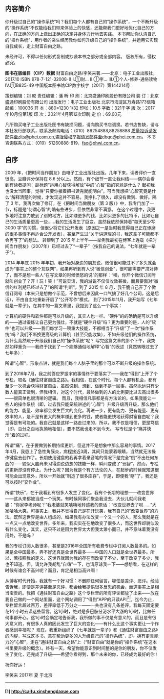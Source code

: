 ## 内容简介
你升级过自己的“操作系统”吗？我们每个人都有自己的“操作系统”，一个不断升级的“操作系统”不仅能给我们带来体验上的快感，还能帮我们更好地优化自己的方向，在正确的方向上做出正确的决定并身体力行地去实践。
本书帮助你认清自己的“操作系统”，用作者的亲生经历教你如何升级自己的“操作系统”，并运用它实现自我成长，走上财富自由之路。

未经许可，不得以任何形式复制或抄袭本书之部分或全部内容。
版权所有，侵权必究。

**图书在版编目（CIP）数据**
财富自由之路/李笑来著.——北京：电子工业出版社，2017.10
ISBN 978-7-121-32008-8
I.①财…  II.①李…  III.①个人-修养-通俗读物  IV.①B825-49
中国版本图书馆CIP数字核字（2017）第144214号



策划编辑：刘  皎
责任编辑：潘  昕
印    刷：北京盛通印刷股份有限公司
装    订：北京盛通印刷股份有限公司
出版发行：电子工业出版社
          北京市海淀区万寿路173信箱  邮编：100036
开    本：880×1230 1/32         印张：10.5           字数：321千字
版    次：2017年10月份第1版
印    次：2021年4月第12次印刷
定    价：69.00元

凡所购买电子工业出版社图书有缺损问题，请向购买书店调换。若书店售缺，请与本社发行部联系，联系及邮购电话：（010）88254888,88258888
质量投诉请发邮件至zlts@phei.com.cn,盗版侵权举报请发邮件至dbqq@phei.com.cn。
本书咨询联系方式：（010）51260888-819，faq@phwi.com.cn。



## 自序
2009 年，《把时间当作朋友》由电子工业出版社出版。几年下来，读者评价一直很高，豆瓣评分保持在 8.6 分以上。然而，有个细节一直让我纠结——偶尔会看到有读者提问：副标题“运用心智获得解放”中的“心智”指的究竟是什么？
起初我也没太当回事，觉得“只要你接着把书读完就能明白”，可当我想把“心智究竟是什么”解释清楚的时候，才发现这并不容易。我挣扎了很久，却没有做到、做好。隔了 3 年，我再次做了修订，在《把时间当做朋友（第 3 版）》中，我专门加了一节，标题是“何谓心智”的确有些进步，但依然非常不满意。
在这个过程中，我更多地将注意力放到了别的地方，比如赚更多的钱，比如买更多的比特币，比如让自己的生活质量更高一些......我的生活发生了巨变。虽然我依然保持着“每天至少写 3000 字”的习惯，但很少将它们公开发表（原因之一是当时我觉得自己正在琢磨的很多事情不再适合公开发表），甚至产生过“关于讲道理的书，我这辈子可能都不会再写了”的想法。
转眼到了 2015 年上半年——举例我最初在博客上连载《把时间当作朋友》（2007年）已经过去了“一辈子”（按我自己的说法，“七年就是一辈子”）。

2014 年年底 2015 年年初，我开始对身边的朋友说，微信很可能过不了多久就会成为“事实上的整个互联网”，如果再听到有人说“微信创业”，很可能需要严肃对待了，而不是想一些人“在写文章的时候愤怒的说”的那样：“噢，你开个微信订阅号就叫创业了？开！玩！笑！”可说实话，我的游说不仅仅收效甚微，而且要面对“微信的红利期已经过去了”的所谓“判断”。到了 2015 年 8 月，我干脆自己开了个微信订阅号（本来只是想做个示范，不曾想后来因此一口气搞了好几个公司，这是后话），不由自主地重新开启了“公开写作”模式。
到了2015年11月，我开始写《七年就是一辈子》，在其中的一篇文章里，我提到了这么一个事实：

计算机的硬件和软件都是可以升级的，其实人也一样。“硬件”的的确确是可以升级的——通过锻炼让自己更为强壮，不就是“硬件升级”吗？更为重要的是，人的“软件”也可以升级——我们每学习一项重大技能，不都相当于“升级”了一次“操作系统”吗？我们不断换更高级的计算机（甚至只能收集），不如升级他们的操作系统，为什么竟然疏于升级我们自己的“操作系统”呢？
写完这篇文章的那个下午，我突然如释重负——我终于找到了一个能够通俗地解释“心智”的表述（竟然转眼过去了七年多）：

所谓“心智”，形象点讲，就是我们每个人脑子里的那个可以不断升级的操作系统。

到了2016年7月，我之前答应罗振宇的事情终于要落实了——我在“得到”上开了个专栏，取名《通往财富自由之路》。我相信，在这个时代，每个人都有机会，都有至少一次机会获得财富自由，虽然说到、想到、做到不是一回事，虽然永远只有少数人能真正做到，但我相信，对这个时代，最终做到的人的比例要比过去高出很多——很简单也很清晰的逻辑。
而且，我相信凡事都是有方法论的。如果我能让一些人的操作系统（即，过去我只能笼统讲述的“心智”）升级升级再升级，那么他们的能力、能量、效率都会发生巨大的变化。再进一步，更有能力、更有能量、更有效率的人，是不是有更大的概率赚到更多的钱，或者能更快地获得财富自由呢？我觉得是有可能的。我自己就是这样一路走过来的，所以，我不仅是相信，更是笃信（即，百分之百地执拗地相信），要不然我也走不到今天。
写专栏是个“痛并快乐”着的过程。

所谓“痛”，在于要做到长期持续更新，但这并不是想象中那么容易的事情。2017年4月，我患上了急性角膜炎，病程接近3周，其间只能蒙着眼睛，当然就无法操作键盘去创作了。长期使用键盘的我再拿着录音笔的情况下是完全“倒”不出任何东西的——貌似大脑尚未习得边说边想的技能一样，瞬间变成了“弱智”。然而，专栏的更新却没有停止。为什么呢？因为我是个有方法论的人，在起步的时候就知道很可能会出现意外，所以一开始就“制造了很多库存”，于是，即便我“瞎”了，我还是可以按时“交作业”。

所谓“快乐”，在于我看到有很多人发生了变化。我有个长期的理想——改变世界——这从来都被当成一个玩笑。有时候同事们聚会我没去，大伙儿就问我老婆：“你家李老师呢？”我老婆就笑嘻嘻地转述我的原话：“改变世界去了呗......”大家哈哈大笑。可事实上，我并不觉得自己是在开玩笑，我有自己的“改变世界”的方法。既然这世界是由人组成的，如果我有办法改变一个又一个的人，那么我就是在一点又一点地改变世界。多年来，我实实在在地改变了很多人，而这世界却貌似没有什么变化，其实，这只不过是因为世界太大但我太渺小而已，并不意味着我没有用处，不是吗？

我的专栏订阅人数很多，甚至是2016年全国所有收费专栏中订阅人数最多的。如果是全中国最多，弄不好还真是全世界最多——中国的人口就是全世界最多。所以，若按照我的定义，这世界就因为我的存在而改变了不少，至于改变了多少，我也不知道。但，请允许我胡乱“自嗨”一下，也请原谅我一下——想想看，在这样的时候有谁会不高兴呢？而且，肯定是相当高兴啊！

从博客时代开始，我就有一个好习惯：不删除任何留言，哪怕是差评、恶评。经验告诉我，即便是差评甚至是恶评，都会给我提供很多反思的机会，而这事实上是相当宝贵的。我把《通往财富自由之路》这个专栏里的所有评论都放了出来——放在我自己做的一个网站里面，这个网站调用了“得到”APP的只读API[<sup>[1]</sup>](#refer-01)。迄今为止，专栏留言超过百万，差评率低于万分之一——一共也没有几条差评。我每天固定要花1个小时去读这些留言。这1小时，绝对是多巴胺分泌水平大涨的1小时，比做任何事都开心。这1小时会确定地告诉我，我所做的事不仅是有意义的，而且是有很大意义的，有很多人真的因此发生了巨大的变化——有什么比这个事实更让一个作者感到幸福呢？
现在，我重新组织了《七年就是一辈子》和《通往财富自由之路》的内容，写成这本书，意在帮助更多的人升级自己的“操作系统”，即，拥有更具能力的“心智”，走在“通往财富自由之路”上（“财富自由”就是你的“操作系统”在这本书里要升级的概念）。终有一天，希望你能意识到时间整的是你的朋友，你不仅发生了变化，还完成了升级——希望你看得到，那个未来的你，已经成为最好的你！

祝你好运！




李笑来
2017年 夏 于北京



***
#### <span id="refer-01">[1]  http://caifu.xinshengdaxue.com</span>
